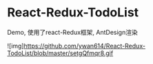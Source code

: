 # React-Redux-TodoList
Demo, 使用了react-Redux框架, AntDesign渲染



![img]https://github.com/ywan614/React-Redux-TodoList/blob/master/setgQfmqr8.gif
